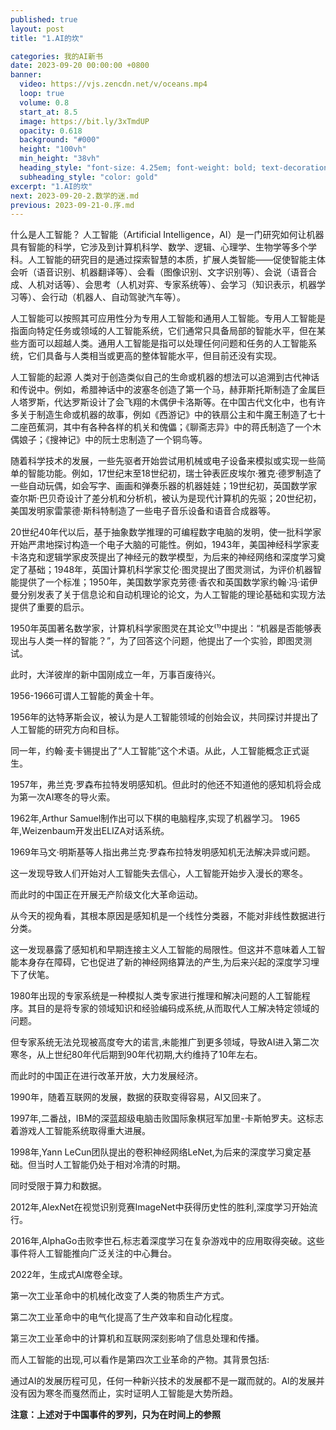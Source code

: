 ```yaml
---
published: true
layout: post
title: "1.AI的坎"

categories: 我的AI新书
date: 2023-09-20 00:00:00 +0800
banner:
  video: https://vjs.zencdn.net/v/oceans.mp4
  loop: true
  volume: 0.8
  start_at: 8.5
  image: https://bit.ly/3xTmdUP
  opacity: 0.618
  background: "#000"
  height: "100vh"
  min_height: "38vh"
  heading_style: "font-size: 4.25em; font-weight: bold; text-decoration: underline"
  subheading_style: "color: gold"
excerpt: "1.AI的坎"
next: 2023-09-20-2.数学的迷.md
previous: 2023-09-21-0.序.md
---
```


什么是人工智能？
人工智能（Artificial Intelligence，AI）是一门研究如何让机器具有智能的科学，它涉及到计算机科学、数学、逻辑、心理学、生物学等多个学科。人工智能的研究目的是通过探索智慧的本质，扩展人类智能——促使智能主体会听（语音识别、机器翻译等）、会看（图像识别、文字识别等）、会说（语音合成、人机对话等）、会思考（人机对弈、专家系统等）、会学习（知识表示，机器学习等）、会行动（机器人、自动驾驶汽车等）。

人工智能可以按照其可应用性分为专用人工智能和通用人工智能。专用人工智能是指面向特定任务或领域的人工智能系统，它们通常只具备局部的智能水平，但在某些方面可以超越人类。通用人工智能是指可以处理任何问题和任务的人工智能系统，它们具备与人类相当或更高的整体智能水平，但目前还没有实现。

人工智能的起源
人类对于创造类似自己的生命或机器的想法可以追溯到古代神话和传说中。例如，希腊神话中的波塞冬创造了第一个马，赫菲斯托斯制造了金属巨人塔罗斯，代达罗斯设计了会飞翔的木偶伊卡洛斯等。在中国古代文化中，也有许多关于制造生命或机器的故事，例如《西游记》中的铁扇公主和牛魔王制造了七十二座芭蕉洞，其中有各种各样的机关和傀儡；《聊斋志异》中的蒋氏制造了一个木偶娘子；《搜神记》中的阮士忠制造了一个铜鸟等。

随着科学技术的发展，一些先驱者开始尝试用机械或电子设备来模拟或实现一些简单的智能功能。例如，17世纪末至18世纪初，瑞士钟表匠皮埃尔·雅克·德罗制造了一些自动玩偶，如会写字、画画和弹奏乐器的机器娃娃；19世纪初，英国数学家查尔斯·巴贝奇设计了差分机和分析机，被认为是现代计算机的先驱；20世纪初，美国发明家雷蒙德·斯科特制造了一些电子音乐设备和语音合成器等。

20世纪40年代以后，基于抽象数学推理的可编程数字电脑的发明，使一批科学家开始严肃地探讨构造一个电子大脑的可能性。例如，1943年，美国神经科学家麦卡洛克和逻辑学家皮茨提出了神经元的数学模型，为后来的神经网络和深度学习奠定了基础；1948年，英国计算机科学家艾伦·图灵提出了图灵测试，为评价机器智能提供了一个标准；1950年，美国数学家克劳德·香农和英国数学家约翰·冯·诺伊曼分别发表了关于信息论和自动机理论的论文，为人工智能的理论基础和实现方法提供了重要的启示。

​1950年英国著名数学家，计算机科学家图灵在其论文⁽¹⁾中提出：“机器是否能够表现出与人类一样的智能？”，为了回答这个问题，他提出了一个实验，即图灵测试。  

此时，大洋彼岸的新中国刚成立一年，万事百废待兴。  

1956-1966可谓人工智能的黄金十年。  

1956年的达特茅斯会议，被认为是人工智能领域的创始会议，共同探讨并提出了人工智能的研究方向和目标。  

同一年，约翰·麦卡锡提出了“人工智能”这个术语。从此，人工智能概念正式诞生。

1957年，弗兰克·罗森布拉特发明感知机。但此时的他还不知道他的感知机将会成为第一次AI寒冬的导火索。

1962年,Arthur Samuel制作出可以下棋的电脑程序,实现了机器学习。
1965年,Weizenbaum开发出ELIZA对话系统。

1969年马文·明斯基等人指出弗兰克·罗森布拉特发明感知机无法解决异或问题。

这一发现导致人们开始对人工智能失去信心，人工智能开始步入漫长的寒冬。

而此时的中国正在开展无产阶级文化大革命运动。

从今天的视角看，其根本原因是感知机是一个线性分类器，不能对非线性数据进行分类。

这一发现暴露了感知机和早期连接主义人工智能的局限性。但这并不意味着人工智能本身存在障碍，它也促进了新的神经网络算法的产生,为后来兴起的深度学习埋下了伏笔。

1980年出现的专家系统是一种模拟人类专家进行推理和解决问题的人工智能程序。其目的是将专家的领域知识和经验编码成系统,从而取代人工解决特定领域的问题。

但专家系统无法兑现被高度夸大的诺言,未能推广到更多领域，导致AI进入第二次寒冬，从上世纪80年代后期到90年代初期,大约维持了10年左右。

而此时的中国正在进行改革开放，大力发展经济。

1990年，随着互联网的发展，数据的获取变得容易，AI又回来了。

1997年,二番战，IBM的深蓝超级电脑击败国际象棋冠军加里-卡斯帕罗夫。这标志着游戏人工智能系统取得重大进展。

1998年,Yann LeCun团队提出的卷积神经网络LeNet,为后来的深度学习奠定基础。但当时人工智能仍处于相对冷清的时期。

同时受限于算力和数据。


2012年,AlexNet在视觉识别竞赛ImageNet中获得历史性的胜利,深度学习开始流行。

2016年,AlphaGo击败李世石,标志着深度学习在复杂游戏中的应用取得突破。这些事件将人工智能推向广泛关注的中心舞台。

2022年，生成式AI席卷全球。


第一次工业革命中的机械化改变了人类的物质生产方式。

第二次工业革命中的电气化提高了生产效率和自动化程度。

第三次工业革命中的计算机和互联网深刻影响了信息处理和传播。

而人工智能的出现,可以看作是第四次工业革命的产物。其背景包括:

通过AI的发展历程可见，任何一种新兴技术的发展都不是一蹴而就的。AI的发展并没有因为寒冬而戛然而止，实时证明人工智能是大势所趋。

**注意：上述对于中国事件的罗列，只为在时间上的参照**

